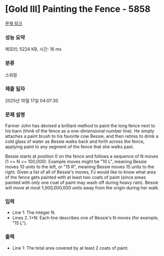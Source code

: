 # [Gold III] Painting the Fence - 5858 

[문제 링크](https://www.acmicpc.net/problem/5858) 

### 성능 요약

메모리: 5224 KB, 시간: 16 ms

### 분류

스위핑

### 제출 일자

2025년 10월 17일 04:07:30

### 문제 설명

<p>Farmer John has devised a brilliant method to paint the long fence next to his barn (think of the fence as a one-dimensional number line).  He simply attaches a paint brush to his favorite cow Bessie, and then retires to drink a cold glass of water as Bessie walks back and forth across the fence, applying paint to any segment of the fence that she walks past.</p><p>Bessie starts at position 0 on the fence and follows a sequence of N moves (1 <= N <= 100,000).  Example moves might be "10 L", meaning Bessie moves 10 units to the left, or "15 R", meaning Bessie moves 15 units to the right.  Given a list of all of Bessie's moves, FJ would like to know what area of the fence gets painted with at least two coats of paint (since areas painted with only one coat of paint may wash off during heavy rain). Bessie will move at most 1,000,000,000 units away from the origin during her walk.</p>

### 입력 

 <ul><li>Line 1: The integer N.</li><li>Lines 2..1+N: Each line describes one of Bessie's N moves (for example, "15 L").</li></ul>

### 출력 

 <ul><li>Line 1: The total area covered by at least 2 coats of paint.</li></ul>

